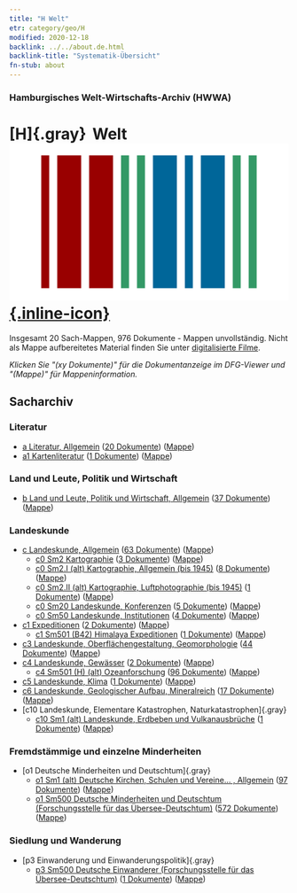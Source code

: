 ```yaml
---
title: "H Welt"
etr: category/geo/H
modified: 2020-12-18
backlink: ../../about.de.html
backlink-title: "Systematik-Übersicht"
fn-stub: about
---
```


### Hamburgisches Welt-Wirtschafts-Archiv (HWWA)
# [H]{.gray}&#8201; Welt&#160; [![Wikidata item](/images/Wikidata-logo.svg){.inline-icon}](http://www.wikidata.org/entity/Q16502)




Insgesamt 20 Sach-Mappen, 976 Dokumente - Mappen unvollständig.
Nicht als Mappe aufbereitetes Material finden Sie unter [digitalisierte Filme](/film/h1_sh).

_Klicken Sie "(xy Dokumente)" für die Dokumentanzeige im DFG-Viewer und "(Mappe)" für Mappeninformation._

## Sacharchiv




### Literatur

- [a Literatur, Allgemein](../../../subject/about.de.html#a) (<a href="https://dfg-viewer.de/show/?tx_dlf[id]=https://pm20.zbw.eu/mets/sh/1417xx/141728/1423xx/142393/public.mets.de.xml" target="_blank">20 Dokumente</a>) ([Mappe](http://purl.org/pressemappe20/folder/sh/141728,142393))
- [a1 Kartenliteratur](../../../subject/about.de.html#a1) (<a href="https://dfg-viewer.de/show/?tx_dlf[id]=https://pm20.zbw.eu/mets/sh/1417xx/141728/1441xx/144193/public.mets.de.xml" target="_blank">1 Dokumente</a>) ([Mappe](http://purl.org/pressemappe20/folder/sh/141728,144193))

### Land und Leute, Politik und Wirtschaft

- [b Land und Leute, Politik und Wirtschaft, Allgemein](../../../subject/about.de.html#b) (<a href="https://dfg-viewer.de/show/?tx_dlf[id]=https://pm20.zbw.eu/mets/sh/1417xx/141728/1441xx/144196/public.mets.de.xml" target="_blank">37 Dokumente</a>) ([Mappe](http://purl.org/pressemappe20/folder/sh/141728,144196))

### Landeskunde

- [c Landeskunde, Allgemein](../../../subject/about.de.html#c) (<a href="https://dfg-viewer.de/show/?tx_dlf[id]=https://pm20.zbw.eu/mets/sh/1417xx/141728/1441xx/144199/public.mets.de.xml" target="_blank">63 Dokumente</a>) ([Mappe](http://purl.org/pressemappe20/folder/sh/141728,144199))
  - [c0 Sm2 Kartographie](../../../subject/about.de.html#c0_Sm2) (<a href="https://dfg-viewer.de/show/?tx_dlf[id]=https://pm20.zbw.eu/mets/sh/1417xx/141728/1442xx/144218/public.mets.de.xml" target="_blank">3 Dokumente</a>) ([Mappe](http://purl.org/pressemappe20/folder/sh/141728,144218))
  - [c0 Sm2.I (alt) Kartographie, Allgemein (bis 1945)](../../../subject/about.de.html#c0_Sm2.I_(alt)) (<a href="https://dfg-viewer.de/show/?tx_dlf[id]=https://pm20.zbw.eu/mets/sh/1417xx/141728/1442xx/144219/public.mets.de.xml" target="_blank">8 Dokumente</a>) ([Mappe](http://purl.org/pressemappe20/folder/sh/141728,144219))
  - [c0 Sm2.II (alt) Kartographie, Luftphotographie (bis 1945)](../../../subject/about.de.html#c0_Sm2.II_(alt)) (<a href="https://dfg-viewer.de/show/?tx_dlf[id]=https://pm20.zbw.eu/mets/sh/1417xx/141728/1442xx/144220/public.mets.de.xml" target="_blank">1 Dokumente</a>) ([Mappe](http://purl.org/pressemappe20/folder/sh/141728,144220))
  - [c0 Sm20 Landeskunde, Konferenzen](../../../subject/about.de.html#c0_Sm20) (<a href="https://dfg-viewer.de/show/?tx_dlf[id]=https://pm20.zbw.eu/mets/sh/1417xx/141728/1827xx/182723/public.mets.de.xml" target="_blank">5 Dokumente</a>) ([Mappe](http://purl.org/pressemappe20/folder/sh/141728,182723))
  - [c0 Sm50 Landeskunde, Institutionen](../../../subject/about.de.html#c0_Sm50) (<a href="https://dfg-viewer.de/show/?tx_dlf[id]=https://pm20.zbw.eu/mets/sh/1417xx/141728/1827xx/182749/public.mets.de.xml" target="_blank">4 Dokumente</a>) ([Mappe](http://purl.org/pressemappe20/folder/sh/141728,182749))
- [c1 Expeditionen](../../../subject/about.de.html#c1) (<a href="https://dfg-viewer.de/show/?tx_dlf[id]=https://pm20.zbw.eu/mets/sh/1417xx/141728/1442xx/144200/public.mets.de.xml" target="_blank">2 Dokumente</a>) ([Mappe](http://purl.org/pressemappe20/folder/sh/141728,144200))
  - [c1 Sm501 (B42) Himalaya Expeditionen](../../../subject/about.de.html#c1_Sm501_(B42)) (<a href="https://dfg-viewer.de/show/?tx_dlf[id]=https://pm20.zbw.eu/mets/sh/1417xx/141728/1442xx/144201/public.mets.de.xml" target="_blank">1 Dokumente</a>) ([Mappe](http://purl.org/pressemappe20/folder/sh/141728,144201))
- [c3 Landeskunde, Oberflächengestaltung, Geomorphologie](../../../subject/about.de.html#c3) (<a href="https://dfg-viewer.de/show/?tx_dlf[id]=https://pm20.zbw.eu/mets/sh/1417xx/141728/1442xx/144204/public.mets.de.xml" target="_blank">44 Dokumente</a>) ([Mappe](http://purl.org/pressemappe20/folder/sh/141728,144204))
- [c4 Landeskunde, Gewässer](../../../subject/about.de.html#c4) (<a href="https://dfg-viewer.de/show/?tx_dlf[id]=https://pm20.zbw.eu/mets/sh/1417xx/141728/1442xx/144205/public.mets.de.xml" target="_blank">2 Dokumente</a>) ([Mappe](http://purl.org/pressemappe20/folder/sh/141728,144205))
  - [c4 Sm501 (H) (alt) Ozeanforschung](../../../subject/about.de.html#c4_Sm501_(H)_(alt)) (<a href="https://dfg-viewer.de/show/?tx_dlf[id]=https://pm20.zbw.eu/mets/sh/1417xx/141728/1442xx/144208/public.mets.de.xml" target="_blank">96 Dokumente</a>) ([Mappe](http://purl.org/pressemappe20/folder/sh/141728,144208))
- [c5 Landeskunde, Klima](../../../subject/about.de.html#c5) (<a href="https://dfg-viewer.de/show/?tx_dlf[id]=https://pm20.zbw.eu/mets/sh/1417xx/141728/1442xx/144209/public.mets.de.xml" target="_blank">1 Dokumente</a>) ([Mappe](http://purl.org/pressemappe20/folder/sh/141728,144209))
- [c6 Landeskunde, Geologischer Aufbau, Mineralreich](../../../subject/about.de.html#c6) (<a href="https://dfg-viewer.de/show/?tx_dlf[id]=https://pm20.zbw.eu/mets/sh/1417xx/141728/1442xx/144210/public.mets.de.xml" target="_blank">17 Dokumente</a>) ([Mappe](http://purl.org/pressemappe20/folder/sh/141728,144210))
- [c10 Landeskunde, Elementare Katastrophen, Naturkatastrophen]{.gray}
  - [c10 Sm1 (alt) Landeskunde, Erdbeben und Vulkanausbrüche](../../../subject/about.de.html#c10_Sm1_(alt)) (<a href="https://dfg-viewer.de/show/?tx_dlf[id]=https://pm20.zbw.eu/mets/sh/1417xx/141728/1442xx/144216/public.mets.de.xml" target="_blank">1 Dokumente</a>) ([Mappe](http://purl.org/pressemappe20/folder/sh/141728,144216))

### Fremdstämmige und einzelne Minderheiten

- [o1 Deutsche Minderheiten und Deutschtum]{.gray}
  - [o1 Sm1 (alt) Deutsche Kirchen, Schulen und Vereine... , Allgemein](../../../subject/about.de.html#o1_Sm1_(alt)) (<a href="https://dfg-viewer.de/show/?tx_dlf[id]=https://pm20.zbw.eu/mets/sh/1417xx/141728/1459xx/145910/public.mets.de.xml" target="_blank">97 Dokumente</a>) ([Mappe](http://purl.org/pressemappe20/folder/sh/141728,145910))
  - [o1 Sm500 Deutsche Minderheiten und Deutschtum (Forschungsstelle für das Übersee-Deutschtum)](../../../subject/about.de.html#o1_Sm500) (<a href="https://dfg-viewer.de/show/?tx_dlf[id]=https://pm20.zbw.eu/mets/sh/1417xx/141728/1459xx/145911/public.mets.de.xml" target="_blank">572 Dokumente</a>) ([Mappe](http://purl.org/pressemappe20/folder/sh/141728,145911))

### Siedlung und Wanderung

- [p3 Einwanderung und Einwanderungspolitik]{.gray}
  - [p3 Sm500 Deutsche Einwanderer (Forschungsstelle für das Übersee-Deutschtum)](../../../subject/about.de.html#p3_Sm500) (<a href="https://dfg-viewer.de/show/?tx_dlf[id]=https://pm20.zbw.eu/mets/sh/1417xx/141728/1459xx/145921/public.mets.de.xml" target="_blank">1 Dokumente</a>) ([Mappe](http://purl.org/pressemappe20/folder/sh/141728,145921))


